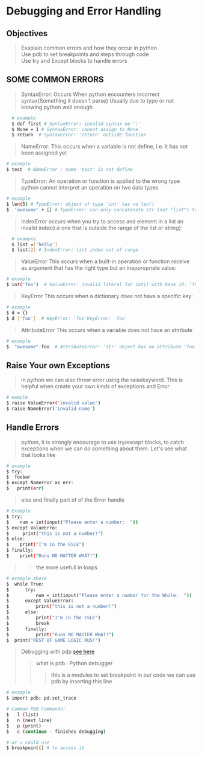 # Debugging and Error Handling

## Objectives

> Exaplain common errors and how they occur in python  
> Use pdb to set breakpoints and steps through code  
> Use try and Except blocks to handle errors  

## SOME COMMON ERRORS

> SyntaxError:
  Occurs When python encounters incorrect syntax(Something it doesn't parse)
  Usually due to typo or not knowing python well enough

  ```bash
    # example
    $ def first # SyntaxError: invalid syntax no ':' 
    $ None = 1 # SyntaxError: cannot assign to None
    $ return  # SyntaxError: 'return' outside function
  ```

> NameError:
  This occurs when a variable is not define, i.e. it has not been assigned yet

  ```bash
  # example
  $ test  # NAmeError : name 'test' is not define
  ```

> TypeError:
  An operation or function is applied to the wrong type
  python cannot interpret an operation on two data types

  ```bash
  # example
  $ len(5) # TypeError: object of type 'int' has no len()
  $  'awesome' + [] # TypeError: can only concatenate str (not "list") to str
  ```

> IndexError
  occurs when you try to access and element in a list an invalid index(i.e one that is outside the range of the list or string):

  ```bash
    # example
    $ list =['hello']
    $ list[2] # IndexError: list index out of range
  ```

> ValueError
  This occurs when a built-in operation or function receive as argument that has the right type but an inappropriate value:

  ```bash
  # example
  $ int('foo')  # ValueError: invalid literal for int() with base 10: 'foo'
  ```

> KeyError
  This occurs when a dictionary does not have a specific key:

  ```bash
  # example
  $ d = {}
  $ d ['foo']  # KeyError: 'foo'KeyError: 'foo'
  ```

> AttributeError
  This occurs when a variable does not have an attribute

  ```bash
  # example
  $  "awesome".foo  # AttributeError: 'str' object has no attribute 'foo'
  ```

## Raise Your own Exceptions

> in python we can also throw error using the raisekeyword. This is helpful when create your own kinds of exceptions and Error

  ```bash
  # eample
  $ raise ValueError('invalid value')
  $ raise NameError('invalid name')
  ```

## Handle Errors

> python, it is strongly encourage to use try/except blocks, to catch exceptions when we can do something about them. Let's see what that looks like

  ```bash
  # example 
  $ try:
  $  foobar
  $ except Namerror as err:
  $   print(err)
  ```

> else and finally part of of the Error handle

  ```bash
  # Example
  $ try:
  $    num = int(input("Please enter a number:  "))
  $ except ValueErro:
  $     print("this is not a number!")
  $ else:
  $    print("I'm in the ESLE")
  $ finally:
  $    print("Runs NO MATTER WHAT!")
  ```

>> the more usefull in loops  

  ```bash
  # example above
  $  while True:
  $      try:
  $          num = int(input("Please enter a number for the While:  "))
  $      except ValueError:
  $          print("this is not a number!")
  $      else:
  $          print("I'm in the ESLE")
  $          break
  $      finally:
  $          print("Runs NO MATTER WHAT!")
  $  print("REST OF GAME LOGIC RUS!")
  ```

> Debugging with pdp  [see here](/0x07_Debugging%20and%20Error%20Handling/pdb.py)
>> what is pdb : Python debugger  
>>> this is a modules to set breakpoint in our code we can use pdb by inserting this line

  ```bash
  # example
  $ import pdb; pd.set_trace

  # Common PDB Commands:
  $   l (list)
  $   n (next line)
  $   p (print)
  $   c (continue - finishes debugging)

  # or u could use 
  $ breakpoint() # to access it
  ```
